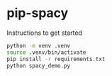 # pip-spacy

Instructions to get started

```bash
python -m venv .venv
source .venv/bin/activate
pip install -r requirements.txt
python spacy_demo.py
```
